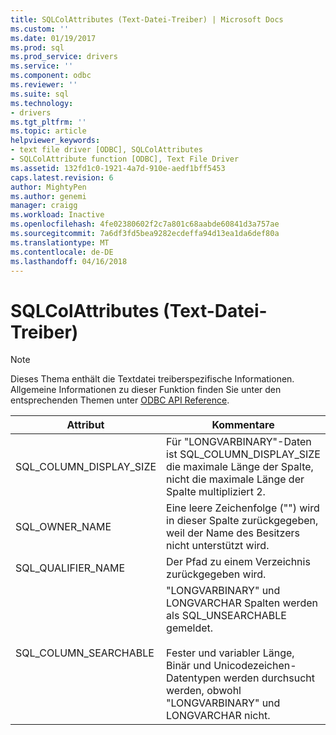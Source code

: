 ```yaml
---
title: SQLColAttributes (Text-Datei-Treiber) | Microsoft Docs
ms.custom: ''
ms.date: 01/19/2017
ms.prod: sql
ms.prod_service: drivers
ms.service: ''
ms.component: odbc
ms.reviewer: ''
ms.suite: sql
ms.technology:
- drivers
ms.tgt_pltfrm: ''
ms.topic: article
helpviewer_keywords:
- text file driver [ODBC], SQLColAttributes
- SQLColAttribute function [ODBC], Text File Driver
ms.assetid: 132fd1c0-1921-4a7d-910e-aedf1bff5453
caps.latest.revision: 6
author: MightyPen
ms.author: genemi
manager: craigg
ms.workload: Inactive
ms.openlocfilehash: 4fe02380602f2c7a801c68aabde60841d3a757ae
ms.sourcegitcommit: 7a6df3fd5bea9282ecdeffa94d13ea1da6def80a
ms.translationtype: MT
ms.contentlocale: de-DE
ms.lasthandoff: 04/16/2018
---
```

# <a name="sqlcolattributes-text-file-driver"></a>SQLColAttributes (Text-Datei-Treiber)
> [!NOTE]  
>  Dieses Thema enthält die Textdatei treiberspezifische Informationen. Allgemeine Informationen zu dieser Funktion finden Sie unter den entsprechenden Themen unter [ODBC API Reference](../../odbc/reference/syntax/odbc-api-reference.md).  
  
|Attribut|Kommentare|  
|---------------|--------------|  
|SQL_COLUMN_DISPLAY_SIZE|Für "LONGVARBINARY"-Daten ist SQL_COLUMN_DISPLAY_SIZE die maximale Länge der Spalte, nicht die maximale Länge der Spalte multipliziert 2.|  
|SQL_OWNER_NAME|Eine leere Zeichenfolge ("") wird in dieser Spalte zurückgegeben, weil der Name des Besitzers nicht unterstützt wird.|  
|SQL_QUALIFIER_NAME|Der Pfad zu einem Verzeichnis zurückgegeben wird.|  
|SQL_COLUMN_SEARCHABLE|"LONGVARBINARY" und LONGVARCHAR Spalten werden als SQL_UNSEARCHABLE gemeldet.<br /><br /> Fester und variabler Länge, Binär und Unicodezeichen-Datentypen werden durchsucht werden, obwohl "LONGVARBINARY" und LONGVARCHAR nicht.|
